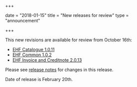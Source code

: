 +++

date = "2018-01-15"
title = "New releases for review"
type = "announcement"

+++

This new revisions are available for review from October 16th:

* [EHF Catalogue 1.0.11](/ehf/standard/ehf-catalogue-1.0.11/)
* [EHF Common 1.0.2](/ehf/standard/ehf-common-1.0.2/)
* [EHF Invoice and Creditnote 2.0.13](/ehf/standard/ehf-invoice-and-creditnote-2.0.13/)

Please see [release notes](https://test-vefa.difi.no/ehf/guide/release/2018-02-20/) for changes in this release.

Date of release is February 20th.
